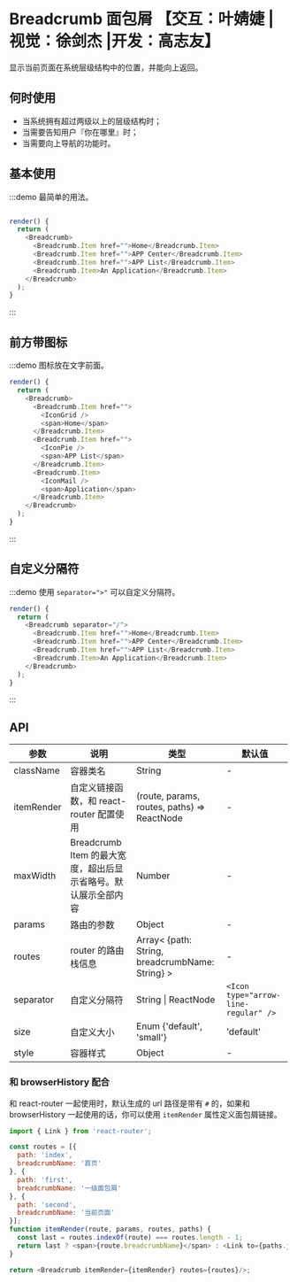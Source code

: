 # Breadcrumb 面包屑 【交互：叶婧婕 |视觉：徐剑杰 |开发：高志友】

显示当前页面在系统层级结构中的位置，并能向上返回。

## 何时使用

- 当系统拥有超过两级以上的层级结构时；
- 当需要告知用户『你在哪里』时；
- 当需要向上导航的功能时。

## 基本使用

:::demo 最简单的用法。

```js

render() {
  return (
    <Breadcrumb>
      <Breadcrumb.Item href="">Home</Breadcrumb.Item>
      <Breadcrumb.Item href="">APP Center</Breadcrumb.Item>
      <Breadcrumb.Item href="">APP List</Breadcrumb.Item>
      <Breadcrumb.Item>An Application</Breadcrumb.Item>
    </Breadcrumb>
  );
}
```
:::

## 前方带图标

:::demo 图标放在文字前面。

```js
render() {
  return (
    <Breadcrumb>
      <Breadcrumb.Item href="">
        <IconGrid />
        <span>Home</span>
      </Breadcrumb.Item>
      <Breadcrumb.Item href="">
        <IconPie />
        <span>APP List</span>
      </Breadcrumb.Item>
      <Breadcrumb.Item>
        <IconMail />
        <span>Application</span>
      </Breadcrumb.Item>
    </Breadcrumb>
  );
}
```
:::

## 自定义分隔符

:::demo 使用 `separator=">"` 可以自定义分隔符。

```js
render() {
  return (
    <Breadcrumb separator="/">
      <Breadcrumb.Item href="">Home</Breadcrumb.Item>
      <Breadcrumb.Item href="">APP Center</Breadcrumb.Item>
      <Breadcrumb.Item href="">APP List</Breadcrumb.Item>
      <Breadcrumb.Item>An Application</Breadcrumb.Item>
    </Breadcrumb>
  );
}
```
:::

## API

| 参数 | 说明 | 类型 | 默认值 |
| --- | --- | --- | --- |
| className | 容器类名 | String | - |
| itemRender | 自定义链接函数，和 react-router 配置使用 | (route, params, routes, paths) => ReactNode | - |
| maxWidth | Breadcrumb Item 的最大宽度，超出后显示省略号。默认展示全部内容 | Number | - |
| params | 路由的参数 | Object | - |
| routes | router 的路由栈信息 | Array< {path: String, breadcrumbName: String} > | - |
| separator | 自定义分隔符 | String \| ReactNode | `<Icon type="arrow-line-regular" />` |
| size | 自定义大小 | Enum {'default', 'small'} | 'default' |
| style | 容器样式 | Object | - |

### 和 browserHistory 配合

和 react-router 一起使用时，默认生成的 url 路径是带有 `#` 的，如果和 browserHistory 一起使用的话，你可以使用 `itemRender` 属性定义面包屑链接。

```js
import { Link } from 'react-router';

const routes = [{
  path: 'index',
  breadcrumbName: '首页'
}, {
  path: 'first',
  breadcrumbName: '一级面包屑'
}, {
  path: 'second',
  breadcrumbName: '当前页面'
}];
function itemRender(route, params, routes, paths) {
  const last = routes.indexOf(route) === routes.length - 1;
  return last ? <span>{route.breadcrumbName}</span> : <Link to={paths.join('/')}>{route.breadcrumbName}</Link>;
}

return <Breadcrumb itemRender={itemRender} routes={routes}/>;
```
